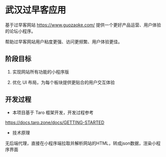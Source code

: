 # 武汉过早客应用

基于过早客网站 https://www.guozaoke.com/ 提供一个更好产品运营、用户体验的论坛小程序。

帮助过早客网站用户粘度更强、访问更频繁、用户体验更佳。

## 阶段目标

1. 实现网站所有功能的小程序版

2. 优化 UI 布局，为每个板块提供更贴合的用户交互体验

## 开发过程

- 本项目基于 Taro 框架开发，开发过程参考

https://docs.taro.zone/docs/GETTING-STARTED

- 技术原理

无后端代理，直接在小程序端拉取并解析网站的HTML，转成json数据，渲染小程序界面
